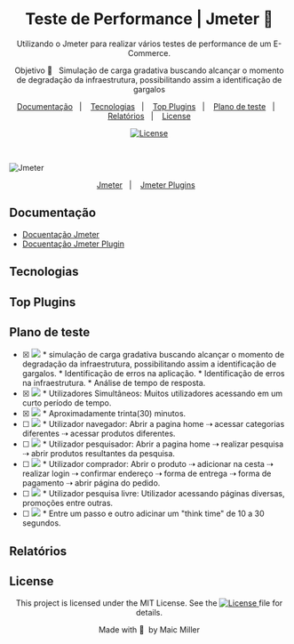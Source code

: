 
<div align="center">
  
# Teste de Performance | Jmeter 🦋
  
Utilizando o Jmeter para realizar vários testes de performance de um E-Commerce.
  
Objetivo 🎯  &nbsp;&nbsp;Simulação de carga gradativa buscando alcançar o momento de degradação da infraestrutura, possibilitando assim a identificação de gargalos
  
</div>
  
  <p align="center">
  <a href="#Documentação">Documentação</a>&nbsp;&nbsp;&nbsp;|&nbsp;&nbsp;&nbsp;
  <a href="#Tecnologias">Tecnologias</a>&nbsp;&nbsp;&nbsp;|&nbsp;&nbsp;&nbsp;
  <a href="#Tecnologias">Top Plugins</a>&nbsp;&nbsp;&nbsp;|&nbsp;&nbsp;&nbsp;
  <a href="#Plano-de-teste">Plano de teste</a>&nbsp;&nbsp;&nbsp;|&nbsp;&nbsp;&nbsp;
  <a href="#Relatórios">Relatórios</a>&nbsp;&nbsp;&nbsp;|&nbsp;&nbsp;&nbsp;
  <a href="#License">License</a>
</p>

<p align="center">
  <a href="https://mit-license.org/">
  <img src="https://img.shields.io/static/v1?label=license&message=MIT&color=5965E0&labelColor=121214" alt="License">
  </a>
</p>

<br>

![Jmeter](https://user-images.githubusercontent.com/990877/132419124-14a9915c-29e2-4f7b-b805-66104814b2c2.png)

<p align="center">
  <a href="https://jmeter.apache.org/">Jmeter</a>&nbsp;&nbsp;&nbsp;|&nbsp;&nbsp;&nbsp;
  <a href="https://jmeter-plugins.org/">Jmeter Plugins</a>&nbsp;&nbsp;&nbsp;
</p>


## Documentação

- [Docuentação Jmeter](https://jmeter.apache.org/usermanual/get-started.html)
- [Docuentação Jmeter Plugin](https://jmeter-plugins.org/wiki/Start/)

## Tecnologias

## Top Plugins

## Plano de teste

- [x] <img src="https://img.shields.io/badge/objetivos-%F0%9F%8E%AF-success">
   * simulação de carga gradativa buscando alcançar o momento de degradação da infraestrutura, possibilitando assim a identificação de gargalos.
   * Identificação de erros na aplicação.
   * Identificação de erros na infraestrutura.
   * Análise de tempo de resposta.

- [x] <img src="https://img.shields.io/badge/estrat%C3%A9gia-performance-success"> 
   * Utilizadores Simultâneos: Muitos utilizadores acessando em um curto período de tempo.

- [x] <img src="https://img.shields.io/badge/dura%C3%A7%C3%A3o%20do%20teste-%E2%8F%B1-success"> 
   * Aproximadamente trinta(30) minutos. 

- [ ] <img src="https://img.shields.io/badge/cen%C3%A1rio%20de%20teste-001-success"> 
   * Utilizador navegador: Abrir a pagina home ⇢ acessar categorias diferentes ⇢ acessar produtos diferentes.

- [ ] <img src="https://img.shields.io/badge/cen%C3%A1rio%20de%20teste-002-success"> 
   * Utilizador pesquisador: Abrir a pagina home ⇢ realizar pesquisa ⇢ abrir produtos resultantes da pesquisa.

- [ ] <img src="https://img.shields.io/badge/cen%C3%A1rio%20de%20teste-003-success"> 
   * Utilizador comprador: Abrir o produto ⇢ adicionar na cesta ⇢ realizar login ⇢ confirmar endereço ⇢ forma de entrega ⇢ forma de pagamento ⇢ abrir página do pedido.

- [ ] <img src="https://img.shields.io/badge/cen%C3%A1rio%20de%20teste-004-success"> 
   * Utilizador pesquisa livre: Utilizador acessando páginas diversas, promoções entre outras.

- [ ] <img src="https://img.shields.io/badge/configura%C3%A7%C3%B5es-%E2%9A%99%EF%B8%8F-success">
   * Entre um passo e outro adicinar um "think time" de 10 a 30 segundos.

## Relatórios

## License

<div align="center">
  
<p>This project is licensed under the MIT License. See the
  <a href="https://mit-license.org/">
  <img src="https://img.shields.io/static/v1?label=license&message=MIT&color=5965E0&labelColor=121214" alt="License">
  </a> file for details.</p>
<p>Made with&nbsp;💙 &nbsp;by Maic Miller</p>
  
<div>
